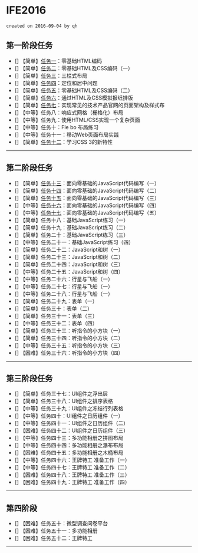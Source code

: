 # IFE2016

`created on 2016-09-04 by qh`

## 第一阶段任务

- [] 【简单】[任务一][1]：零基础HTML编码
- [] 【简单】[任务二][2]：零基础HTML及CSS编码（一）
- [] 【简单】[任务三][3]：三栏式布局
- [] 【简单】[任务四][4]：定位和居中问题
- [] 【简单】[任务五][5]：零基础HTML及CSS编码（二）
- [] 【简单】[任务六][6]：通过HTML及CSS模拟报纸排版
- [] 【简单】[任务七][7]：实现常见的技术产品官网的页面架构及样式布
- [] 【中等】任务八：响应式网格（栅格化）布局
- [] 【中等】任务九：使用HTML/CSS实现一个复杂页面
- [] 【中等】任务十：Fle bo  布局练习
- [] 【中等】任务十一：移动Web页面布局实践
- [] 【简单】[任务十二][12]：学习CSS 3的新特性

---

## 第二阶段任务

- [] 【简单】[任务十三][13]：面向零基础的JavaScript代码编写（一）
- [] 【简单】[任务十四][14]：面向零基础的JavaScript代码编写（二）
- [] 【简单】[任务十五][15]：面向零基础的JavaScript代码编写（三）
- [] 【中等】[任务十六][16]：面向零基础的JavaScript代码编写（四）
- [] 【中等】[任务十七][17]：面向零基础的JavaScript代码编写（五）
- [] 【简单】任务十八：基础JavaScript练习（一）
- [] 【简单】任务十九：基础JavaScript练习（二）
- [] 【简单】任务二十：基础JavaScript练习（三）
- [] 【中等】任务二十一：基础JavaScript练习（四）
- [] 【简单】任务二十二：JavaScript和树（一）
- [] 【简单】任务二十三：JavaScript和树（二）
- [] 【简单】任务二十四：JavaScript和树（三）
- [] 【中等】任务二十五：JavaScript和树（四）
- [] 【中等】任务二十六：行星与飞船（一）
- [] 【中等】任务二十七：行星与飞船（一）
- [] 【中等】任务二十八：行星与飞船（一）
- [] 【简单】任务二十九：表单（一）
- [] 【简单】任务三十：表单（二）
- [] 【简单】任务三十一：表单（三）
- [] 【中等】任务三十二：表单（四）
- [] 【简单】任务三十三：听指令的小方块（一）
- [] 【简单】任务三十四：听指令的小方块（二）
- [] 【中等】任务三十五：听指令的小方块（三）
- [] 【困难】任务三十六：听指令的小方块（四）

---

## 第三阶段任务

- [] 【简单】任务三十七：UI组件之浮出层
- [] 【简单】任务三十八：UI组件之排序表格
- [] 【中等】任务三十九：UI组件之冻结行列表格
- [] 【中等】任务四十：UI组件之日历组件（一）
- [] 【中等】任务四十一：UI组件之日历组件（二）
- [] 【困难】任务四十二：UI组件之日历组件（三）
- [] 【中等】任务四十三：多功能相册之拼图布局
- [] 【中等】任务四十四：多功能相册之瀑布布局
- [] 【困难】任务四十五：多功能相册之木桶布局
- [] 【中等】任务四十六：王牌特工 准备工作（一）
- [] 【中等】任务四十七：王牌特工 准备工作（二）
- [] 【困难】任务四十八：王牌特工 准备工作（三）
- [] 【困难】任务四十九：王牌特工 准备工作（四）

---

## 第四阶段

- [] 【困难】任务五十：微型调查问卷平台
- [] 【困难】任务五十一：多功能相册
- [] 【困难】任务五十二：王牌特工

---


[1]: https://gitqh.com/IFE2016/task_01/
[2]: https://gitqh.com/IFE2016/task_02/
[3]: https://gitqh.com/IFE2016/task_03/
[4]: https://gitqh.com/IFE2016/task_04/
[5]: https://gitqh.com/IFE2016/task_05/
[6]: https://gitqh.com/IFE2016/task_06/
[7]: https://gitqh.com/IFE2016/task_07/
[12]: https://gitqh.com/IFE2016/task_12/
[13]: https://gitqh.com/IFE2016/task_13/
[14]: https://gitqh.com/IFE2016/task_14/
[15]: https://gitqh.com/IFE2016/task_15/
[16]: https://gitqh.com/IFE2016/task_16/
[17]: https://gitqh.com/IFE2016/task_17/
